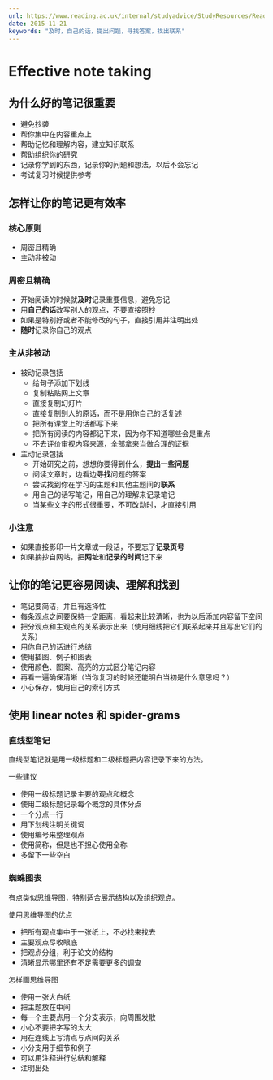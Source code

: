 ```yaml
---
url: https://www.reading.ac.uk/internal/studyadvice/StudyResources/Reading/sta-effective.aspx
date: 2015-11-21
keywords: "及时，自己的话，提出问题，寻找答案，找出联系"
---
```


# Effective note taking

## 为什么好的笔记很重要

* 避免抄袭
* 帮你集中在内容重点上
* 帮助记忆和理解内容，建立知识联系
* 帮助组织你的研究
* 记录你学到的东西，记录你的问题和想法，以后不会忘记
* 考试复习时候提供参考

## 怎样让你的笔记更有效率

### 核心原则

* 周密且精确
* 主动非被动

### 周密且精确

* 开始阅读的时候就**及时**记录重要信息，避免忘记
* 用**自己的话**改写别人的观点，不要直接照抄
* 如果是特别好或者不能修改的句子，直接引用并注明出处
* **随时**记录你自己的观点

### 主从非被动

* 被动记录包括
  * 给句子添加下划线
  * 复制粘贴网上文章
  * 直接复制幻灯片
  * 直接复制别人的原话，而不是用你自己的话复述
  * 把所有课堂上的话都写下来
  * 把所有阅读的内容都记下来，因为你不知道哪些会是重点
  * 不去评价审视内容来源，全部拿来当做合理的证据
* 主动记录包括
  * 开始研究之前，想想你要得到什么，**提出一些问题**
  * 阅读文章时，边看边**寻找**问题的答案
  * 尝试找到你在学习的主题和其他主题间的**联系**
  * 用自己的话写笔记，用自己的理解来记录笔记
  * 当某些文字的形式很重要，不可改动时，才直接引用

### 小注意

* 如果直接影印一片文章或一段话，不要忘了**记录页号**
* 如果摘抄自网站，把**网址**和**记录的时间**记下来

## 让你的笔记更容易阅读、理解和找到

* 笔记要简洁，并且有选择性
* 每条观点之间要保持一定距离，看起来比较清晰，也为以后添加内容留下空间
* 把分观点和主观点的关系表示出来（使用细线把它们联系起来并且写出它们的关系）
* 用你自己的话进行总结
* 使用插图、例子和图表
* 使用颜色、图案、高亮的方式区分笔记内容
* 再看一遍确保清晰（当你复习的时候还能明白当初是什么意思吗？）
* 小心保存，使用自己的索引方式

## 使用 linear notes 和 spider-grams

### 直线型笔记

直线型笔记就是用一级标题和二级标题把内容记录下来的方法。

一些建议

* 使用一级标题记录主要的观点和概念
* 使用二级标题记录每个概念的具体分点
* 一个分点一行
* 用下划线注明关键词
* 使用编号来整理观点
* 使用简称，但是也不担心使用全称
* 多留下一些空白

### 蜘蛛图表

有点类似思维导图，特别适合展示结构以及组织观点。

使用思维导图的优点

* 把所有观点集中于一张纸上，不必找来找去
* 主要观点尽收眼底
* 把观点分组，利于论文的结构
* 清晰显示哪里还有不足需要更多的调查

怎样画思维导图

* 使用一张大白纸
* 把主题放在中间
* 每一个主要点用一个分支表示，向周围发散
* 小心不要把字写的太大
* 用在连线上写清点与点间的关系
* 小分支用于细节和例子
* 可以用注释进行总结和解释
* 注明出处
